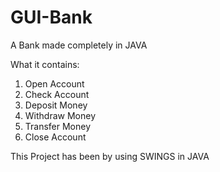 # GUI-Bank
A Bank made completely in JAVA

What it contains:
1. Open Account
2. Check Account
3. Deposit Money 
4. Withdraw Money
5. Transfer Money
6. Close Account

This Project has been by using SWINGS in JAVA
